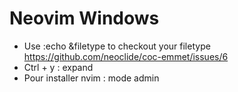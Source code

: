 # Neovim Windows

* Use :echo &filetype to checkout your filetype <https://github.com/neoclide/coc-emmet/issues/6>
* Ctrl + y : expand
* Pour installer nvim : mode admin


